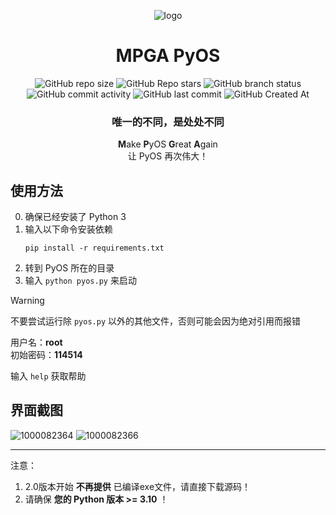 <div align="center">

![logo](https://www.freeimg.cn/i/2024/10/02/66fcd19974cde.webp)
# MPGA PyOS
![GitHub repo size](https://img.shields.io/github/repo-size/Meltide/mpga-pyos)
![GitHub Repo stars](https://img.shields.io/github/stars/Meltide/mpga-pyos?style=flat)
![GitHub branch status](https://img.shields.io/github/checks-status/Meltide/mpga-pyos/main)
![GitHub commit activity](https://img.shields.io/github/commit-activity/t/Meltide/mpga-pyos)
![GitHub last commit](https://img.shields.io/github/last-commit/Meltide/mpga-pyos)
![GitHub Created At](https://img.shields.io/github/created-at/Meltide/mpga-pyos) 
### 唯一的不同，是处处不同

**M**ake **P**yOS **G**reat **A**gain
<br>
让 PyOS 再次伟大！

</div>

## 使用方法
0. 确保已经安装了 Python 3
1. 输入以下命令安装依赖
    ```
    pip install -r requirements.txt
    ```
2. 转到 PyOS 所在的目录
3. 输入 `python pyos.py` 来启动

> [!WARNING]
> 不要尝试运行除 `pyos.py` 以外的其他文件，否则可能会因为绝对引用而报错

用户名：**root**
<br>
初始密码：**114514**

输入 `help` 获取帮助

## 界面截图
![1000082364](https://github.com/user-attachments/assets/16b3d5e6-0575-498a-b6fa-d7452bcf9c47)
![1000082366](https://github.com/user-attachments/assets/8921b9f2-80cb-429e-9979-630019be80c5)

----
注意：  
1. 2.0版本开始 **不再提供** 已编译exe文件，请直接下载源码！   
2. 请确保 **您的 Python 版本 >= 3.10** ！
